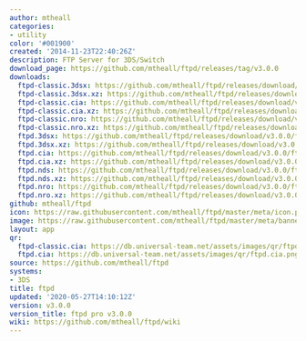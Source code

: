 ```yaml
---
author: mtheall
categories:
- utility
color: '#001900'
created: '2014-11-23T22:40:26Z'
description: FTP Server for 3DS/Switch
download_page: https://github.com/mtheall/ftpd/releases/tag/v3.0.0
downloads:
  ftpd-classic.3dsx: https://github.com/mtheall/ftpd/releases/download/v3.0.0/ftpd-classic.3dsx
  ftpd-classic.3dsx.xz: https://github.com/mtheall/ftpd/releases/download/v3.0.0/ftpd-classic.3dsx.xz
  ftpd-classic.cia: https://github.com/mtheall/ftpd/releases/download/v3.0.0/ftpd-classic.cia
  ftpd-classic.cia.xz: https://github.com/mtheall/ftpd/releases/download/v3.0.0/ftpd-classic.cia.xz
  ftpd-classic.nro: https://github.com/mtheall/ftpd/releases/download/v3.0.0/ftpd-classic.nro
  ftpd-classic.nro.xz: https://github.com/mtheall/ftpd/releases/download/v3.0.0/ftpd-classic.nro.xz
  ftpd.3dsx: https://github.com/mtheall/ftpd/releases/download/v3.0.0/ftpd.3dsx
  ftpd.3dsx.xz: https://github.com/mtheall/ftpd/releases/download/v3.0.0/ftpd.3dsx.xz
  ftpd.cia: https://github.com/mtheall/ftpd/releases/download/v3.0.0/ftpd.cia
  ftpd.cia.xz: https://github.com/mtheall/ftpd/releases/download/v3.0.0/ftpd.cia.xz
  ftpd.nds: https://github.com/mtheall/ftpd/releases/download/v3.0.0/ftpd.nds
  ftpd.nds.xz: https://github.com/mtheall/ftpd/releases/download/v3.0.0/ftpd.nds.xz
  ftpd.nro: https://github.com/mtheall/ftpd/releases/download/v3.0.0/ftpd.nro
  ftpd.nro.xz: https://github.com/mtheall/ftpd/releases/download/v3.0.0/ftpd.nro.xz
github: mtheall/ftpd
icon: https://raw.githubusercontent.com/mtheall/ftpd/master/meta/icon.png
image: https://raw.githubusercontent.com/mtheall/ftpd/master/meta/banner.png
layout: app
qr:
  ftpd-classic.cia: https://db.universal-team.net/assets/images/qr/ftpd-classic.cia.png
  ftpd.cia: https://db.universal-team.net/assets/images/qr/ftpd.cia.png
source: https://github.com/mtheall/ftpd
systems:
- 3DS
title: ftpd
updated: '2020-05-27T14:10:12Z'
version: v3.0.0
version_title: ftpd pro v3.0.0
wiki: https://github.com/mtheall/ftpd/wiki
---
```

